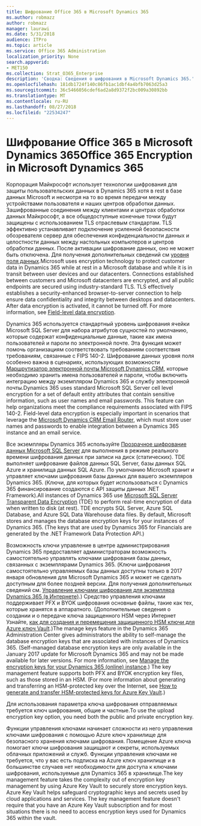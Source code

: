 ```yaml
---
title: Шифрование Office 365 в Microsoft Dynamics 365
ms.author: robmazz
author: robmazz
manager: laurawi
ms.date: 5/31/2018
audience: ITPro
ms.topic: article
ms.service: Office 365 Administration
localization_priority: None
search.appverid:
- MET150
ms.collection: Strat_O365_Enterprise
description: 'Сводка: Сведения о шифрования в Microsoft Dynamics 365.'
ms.openlocfilehash: 181db1724f140c86fb1ac1dbf4a4bfb7063d25a3
ms.sourcegitcommit: 36c5466056cdef6ad2a8d9372f2bc009a30892bb
ms.translationtype: MT
ms.contentlocale: ru-RU
ms.lasthandoff: 08/27/2018
ms.locfileid: "22534247"
---
```

# <a name="office-365-encryption-in-microsoft-dynamics-365"></a><span data-ttu-id="99748-103">Шифрование Office 365 в Microsoft Dynamics 365</span><span class="sxs-lookup"><span data-stu-id="99748-103">Office 365 Encryption in Microsoft Dynamics 365</span></span>

<span data-ttu-id="99748-p101">Корпорация Майкрософт использует технологии шифрования для защиты пользовательских данных в Dynamics 365 хотя в rest в базе данных Microsoft и несмотря на то во время передачи между устройствами пользователя и наших центров обработки данных. Зашифрованные соединения между клиентами и центрах обработки данных Майкрософт, а все общедоступные конечные точки будут защищены с использованием TLS отраслевым стандартам. TLS эффективно устанавливает подключение усиленной безопасности обозревателя сервер для обеспечения конфиденциальности данных и целостности данных между настольных компьютеров и центров обработки данных. После активации шифрование данных, оно не может быть отключена. Для получения дополнительных сведений см [уровня поля данных](https://msdn.microsoft.com/en-us/library/dn481562.aspx).</span><span class="sxs-lookup"><span data-stu-id="99748-p101">Microsoft uses encryption technology to protect customer data in Dynamics 365 while at rest in a Microsoft database and while it is in transit between user devices and our datacenters. Connections established between customers and Microsoft datacenters are encrypted, and all public endpoints are secured using industry-standard TLS. TLS effectively establishes a security-enhanced browser-to-server connection to help ensure data confidentiality and integrity between desktops and datacenters. After data encryption is activated, it cannot be turned off. For more information, see [Field-level data encryption](https://msdn.microsoft.com/en-us/library/dn481562.aspx).</span></span>

<span data-ttu-id="99748-p102">Dynamics 365 используется стандартный уровень шифрования ячейки Microsoft SQL Server для набора атрибутов сущностей по умолчанию, которые содержат конфиденциальные данные, такие как имена пользователей и пароли по электронной почте. Эта функция может помочь организациям соответствовать требованиям соответствия требованиям, связанные с FIPS 140-2. Шифрование данных уровня поля особенно важна в сценариях, использующих возможности [Маршрутизатор электронной почты Microsoft Dynamics CRM](https://technet.microsoft.com/en-us/library/hh699800.aspx), которые необходимо хранить имена пользователей и пароли, чтобы включить интеграцию между экземпляром Dynamics 365 и службу электронной почты.</span><span class="sxs-lookup"><span data-stu-id="99748-p102">Dynamics 365 uses standard Microsoft SQL Server cell level encryption for a set of default entity attributes that contain sensitive information, such as user names and email passwords. This feature can help organizations meet the compliance requirements associated with FIPS 140-2. Field-level data encryption is especially important in scenarios that leverage the [Microsoft Dynamics CRM Email Router](https://technet.microsoft.com/en-us/library/hh699800.aspx), which must store user names and passwords to enable integration between a Dynamics 365 instance and an email service.</span></span> 

<span data-ttu-id="99748-p103">Все экземпляры Dynamics 365 используйте [Прозрачное шифрование данных Microsoft SQL Server](https://docs.microsoft.com/sql/relational-databases/security/encryption/transparent-data-encryption?view=sql-server-2017) для выполнения в режиме реального времени шифрования данных при записи на диск (статических). TDE выполняет шифрование файлов данных SQL Server, базы данных SQL Azure и хранилища данных SQL Azure. По умолчанию Microsoft хранит и управляет ключами шифрования базы данных для вашего экземпляров Dynamics 365. (Ключи, для которых будет использоваться с Dynamics 365 финансирование создаются с API защиты данных .NET Framework).</span><span class="sxs-lookup"><span data-stu-id="99748-p103">All instances of Dynamics 365 use [Microsoft SQL Server Transparent Data Encryption](https://docs.microsoft.com/sql/relational-databases/security/encryption/transparent-data-encryption?view=sql-server-2017) (TDE) to perform real-time encryption of data when written to disk (at rest). TDE encrypts SQL Server, Azure SQL Database, and Azure SQL Data Warehouse data files. By default, Microsoft stores and manages the database encryption keys for your instances of Dynamics 365. (The keys that are used by Dynamics 365 for Financials are generated by the .NET Framework Data Protection API.)</span></span> 

<span data-ttu-id="99748-p104">Возможность ключи управление в центре администрирования Dynamics 365 предоставляет администраторам возможность самостоятельно управлять ключами шифрования базы данных, связанных с экземплярами Dynamics 365. (Ключи шифрования самостоятельно управляемых базы данных доступны только в 2017 января обновления для Microsoft Dynamics 365 и может не сделать доступным для более поздней версии. Для получения дополнительных сведений см. [Управление ключами шифрования для экземпляра Dynamics 365 (в Интернете)](https://docs.microsoft.com/dynamics365/customer-engagement/admin/manage-encryption-keys-instance).) Средство управления ключами поддерживает PFX и BYOK шифрования основные файлы, такие как тех, которые хранятся в аппаратного. (Дополнительные сведения о создании и о передаче ключа защищенного HSM через Интернет Узнайте, [как для создания и перемещения защищенного HSM ключи для Azure ключ Vault](https://docs.microsoft.com/azure/key-vault/key-vault-hsm-protected-keys).)</span><span class="sxs-lookup"><span data-stu-id="99748-p104">The manage keys feature in the Dynamics 365 Administration Center gives administrators the ability to self-manage the database encryption keys that are associated with instances of Dynamics 365. (Self-managed database encryption keys are only available in the January 2017 update for Microsoft Dynamics 365 and may not be made available for later versions. For more information, see [Manage the encryption keys for your Dynamics 365 (online) instance](https://docs.microsoft.com/dynamics365/customer-engagement/admin/manage-encryption-keys-instance).) The key management feature supports both PFX and BYOK encryption key files, such as those stored in an HSM. (For more information about generating and transferring an HSM-protected key over the Internet, see [How to generate and transfer HSM-protected keys for Azure Key Vault](https://docs.microsoft.com/azure/key-vault/key-vault-hsm-protected-keys).)</span></span> 

<span data-ttu-id="99748-120">Для использования параметра ключа шифрования отправляемых требуется ключ шифрования, общие и частные.</span><span class="sxs-lookup"><span data-stu-id="99748-120">To use the upload encryption key option, you need both the public and private encryption key.</span></span>

<span data-ttu-id="99748-p105">Функции управления ключами начинает сложности из него управления ключами шифрования с помощью Azure ключ хранилище для безопасного хранения ключами шифрования. Помещение Azure ключа помогает ключи шифрования защищают и секреты, используемых облачных приложений и служб. Функции управления ключами не требуется, что у вас есть подписка на Azure ключ хранилище и в большинстве случаев нет необходимости для доступа к ключами шифрования, используемые для Dynamics 365 в хранилище.</span><span class="sxs-lookup"><span data-stu-id="99748-p105">The key management feature takes the complexity out of encryption key management by using Azure Key Vault to securely store encryption keys. Azure Key Vault helps safeguard cryptographic keys and secrets used by cloud applications and services. The key management feature doesn't require that you have an Azure Key Vault subscription and for most situations there is no need to access encryption keys used for Dynamics 365 within the vault.</span></span>
